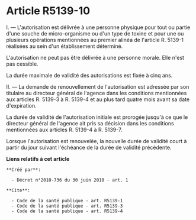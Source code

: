 # Article R5139-10

I. ― L'autorisation est délivrée à une personne physique pour tout ou partie d'une souche de micro-organisme ou d'un type de
toxine et pour une ou plusieurs opérations mentionnées au premier alinéa de l'article R. 5139-1 réalisées au sein d'un
établissement déterminé.

L'autorisation ne peut pas être délivrée à une personne morale. Elle n'est pas cessible. 

La durée maximale de validité des autorisations est fixée à cinq ans. 

II. ― La demande de renouvellement de l'autorisation est adressée par son titulaire au directeur général de l'agence dans les
conditions mentionnées aux articles R. 5139-3 à R. 5139-4 et au plus tard quatre mois avant sa date d'expiration. 

La durée de validité de l'autorisation initiale est prorogée jusqu'à ce que le directeur général de l'agence ait pris sa
décision dans les conditions mentionnées aux articles R. 5139-4 à R. 5139-7.

Lorsque l'autorisation est renouvelée, la nouvelle durée de validité court à partir du jour suivant l'échéance de la durée de
validité précédente.

**Liens relatifs à cet article**

	**Créé par**:

	  - Décret n°2010-736 du 30 juin 2010 - art. 1

	**Cite**:

	  - Code de la santé publique - art. R5139-1
	  - Code de la santé publique - art. R5139-3
	  - Code de la santé publique - art. R5139-4
